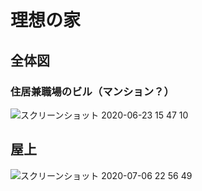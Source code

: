
# 理想の家


## 全体図

### 住居兼職場のビル（マンション？）

![スクリーンショット 2020-06-23 15 47 10](https://user-images.githubusercontent.com/1782095/85370000-09460a00-b569-11ea-90f3-c5179f7efde4.png)


## 屋上

![スクリーンショット 2020-07-06 22 56 49](https://user-images.githubusercontent.com/1782095/86601301-1983cd80-bfdc-11ea-9abb-6af9cff4bbd3.png)



